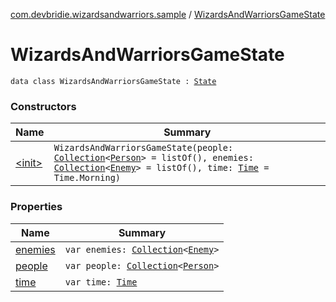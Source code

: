 [com.devbridie.wizardsandwarriors.sample](../index.md) / [WizardsAndWarriorsGameState](.)

# WizardsAndWarriorsGameState

`data class WizardsAndWarriorsGameState : `[`State`](../../com.devbridie.wizardsandwarriors.framework/-state.md)

### Constructors

| Name | Summary |
|---|---|
| [&lt;init&gt;](-init-.md) | `WizardsAndWarriorsGameState(people: `[`Collection`](https://kotlinlang.org/api/latest/jvm/stdlib/kotlin.collections/-collection/index.html)`<`[`Person`](../../com.devbridie.wizardsandwarriors.sample.models/-person/index.md)`> = listOf(), enemies: `[`Collection`](https://kotlinlang.org/api/latest/jvm/stdlib/kotlin.collections/-collection/index.html)`<`[`Enemy`](../../com.devbridie.wizardsandwarriors.sample.models/-enemy/index.md)`> = listOf(), time: `[`Time`](../../com.devbridie.wizardsandwarriors.sample.models/-time/index.md)` = Time.Morning)` |

### Properties

| Name | Summary |
|---|---|
| [enemies](enemies.md) | `var enemies: `[`Collection`](https://kotlinlang.org/api/latest/jvm/stdlib/kotlin.collections/-collection/index.html)`<`[`Enemy`](../../com.devbridie.wizardsandwarriors.sample.models/-enemy/index.md)`>` |
| [people](people.md) | `var people: `[`Collection`](https://kotlinlang.org/api/latest/jvm/stdlib/kotlin.collections/-collection/index.html)`<`[`Person`](../../com.devbridie.wizardsandwarriors.sample.models/-person/index.md)`>` |
| [time](time.md) | `var time: `[`Time`](../../com.devbridie.wizardsandwarriors.sample.models/-time/index.md) |
